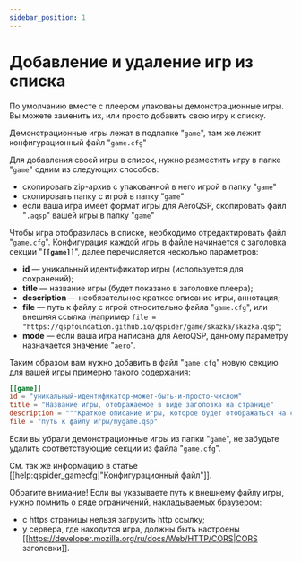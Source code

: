 ```yaml
---
sidebar_position: 1
---
```


# Добавление и удаление игр из списка

По умолчанию вместе с плеером упакованы демонстрационные игры. Вы можете заменить их, или просто добавить свою игру к списку.

Демонстрационные игры лежат в подпапке "`game`", там же лежит конфигурационный файл "`game.cfg`"

Для добавления своей игры в список, нужно разместить игру в папке "`game`" одним из следующих способов:

* скопировать zip-архив с упакованной в него игрой в папку "`game`"
* скопировать папку с игрой в папку "`game`"
* если ваша игра имеет формат игры для AeroQSP, скопировать файл "`.aqsp`" вашей игры в папку "`game`"

Чтобы игра отобразилась в списке, необходимо отредактировать файл "`game.cfg`". Конфигурация каждой игры в файле начинается с заголовка секции "**`[[game]]`**", далее перечисляется несколько параметров:

* **id** — уникальный идентификатор игры (используется для сохранений);
* **title** — название игры (будет показано в заголовке плеера);
* **description** — необязательное краткое описание игры, аннотация;
* **file** — путь к файлу с игрой относительно файла "`game.cfg`", или внешняя ссылка (например `file = "https://qspfoundation.github.io/qspider/game/skazka/skazka.qsp"`;
* **mode** — если ваша игра написана для AeroQSP, данному параметру назначается значение "`aero`".

Таким образом вам нужно добавить в файл "`game.cfg`" новую секцию для вашей игры примерно такого содержания:

```toml
[[game]]
id = "уникальный-идентификатор-может-быть-и-просто-числом"
title = "Название игры, отображаемое в виде заголовка на странице"
description = """Краткое описание игры, которое будет отображаться на странице со списком игр. Аннотация."""
file = "путь к файлу игры/mygame.qsp"
```

Если вы убрали демонстрационные игры из папки "`game`", не забудьте удалить соответствующие секции из файла "`game.cfg`".

См. так же информацию в статье [[help:qspider_gamecfg|"Конфигурационный файл"]].

Обратите внимание! Если вы указываете путь к внешнему файлу игры, нужно помнить о ряде ограничений, накладываемых браузером:

* с https страницы нельзя загрузить http ссылку;
* у сервера, где находится игра, должны быть настроены [[https://developer.mozilla.org/ru/docs/Web/HTTP/CORS|CORS заголовки]].

